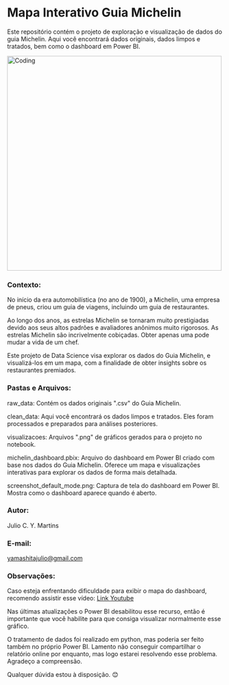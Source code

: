 # Mapa Interativo Guia Michelin 

Este repositório contém o projeto de exploração e visualização de dados do guia Michelin. Aqui você encontrará dados originais, dados limpos e tratados, bem como o dashboard em Power BI.

<img align="center" alt="Coding" width="500" src="https://i.ytimg.com/vi/ejuoFBNrvhg/maxresdefault.jpg">

### Contexto:
No início da era automobilística (no ano de 1900), a Michelin, uma empresa de pneus, criou um guia de viagens, incluindo um guia de restaurantes.

Ao longo dos anos, as estrelas Michelin se tornaram muito prestigiadas devido aos seus altos padrões e avaliadores anônimos muito rigorosos. As estrelas Michelin são incrivelmente cobiçadas. Obter apenas uma pode mudar a vida de um chef.

Este projeto de Data Science visa explorar os dados do Guia Michelin, e visualizá-los em um mapa, com a finalidade de obter insights sobre os restaurantes premiados.

### Pastas e Arquivos:
raw_data: Contém os dados originais ".csv" do Guia Michelin. 

clean_data: Aqui você encontrará os dados limpos e tratados. Eles foram processados e preparados para análises posteriores.

visualizacoes: Arquivos ".png" de gráficos gerados para o projeto no notebook.

michelin_dashboard.pbix: Arquivo do dashboard em Power BI criado com base nos dados do Guia Michelin. Oferece um mapa e visualizações interativas para explorar os dados de forma mais detalhada.

screenshot_default_mode.png: Captura de tela do dashboard em Power BI. Mostra como o dashboard aparece quando é aberto.

### Autor:
Julio C. Y. Martins

### E-mail: 
yamashitajulio@gmail.com

### Observações:
Caso esteja enfrentando dificuldade para exibir o mapa do dashboard, recomendo assistir esse vídeo: [Link Youtube](https://www.youtube.com/watch?v=0ZNEGoA93Pg)

Nas últimas atualizações o Power BI desabilitou esse recurso, então é importante que você habilite para que consiga visualizar normalmente esse gráfico.

O tratamento de dados foi realizado em python, mas poderia ser feito também no próprio Power BI. Lamento não conseguir compartilhar o relatório online por enquanto, mas logo estarei resolvendo esse problema. Agradeço a compreensão. 

Qualquer dúvida estou à disposição. 😊

